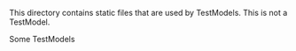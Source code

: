 This directory contains static files that are used by TestModels. This is not a TestModel.

Some TestModels 